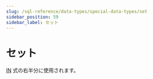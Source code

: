 ```yaml
---
slug: /sql-reference/data-types/special-data-types/set
sidebar_position: 59
sidebar_label: セット
---
```


# セット

[IN](../../../sql-reference/operators/in.md#select-in-operators) 式の右半分に使用されます。
